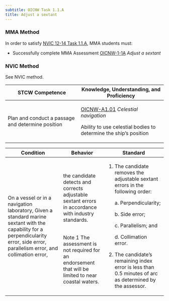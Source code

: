 ```yaml
---
subtitle: OICNW Task 1.1.A 
title: Adjust a sextant
---
```



### MMA Method

In order to satisfy  [NVIC 12-14  Task  1.1.A]({{site.baseurl}}/assets/images/nvic-12-14.pdf), MMA students must:

* Successfully complete MMA Assessment [OICNW-1-1A]({{site.baseurl}}/assessments/Deck/OICNW-1-1A) *Adjust a sextant*


### NVIC Method

<a onclick="togglevisibility('nvic_methods')" >See NVIC method.</a>

<div id='nvic_methods' class='hide'>

<table>
<thead>
<tr>
<th class='forty'> STCW Competence </th>
<th class='sixty'> Knowledge, Understanding, and Proficiency </th>
</tr>
</thead>




<tbody>
<tr><td markdown='1'>

Plan and conduct a passage and determine position

</td><td markdown='1'>

[OICNW-A1.01](../../tables/21.html#OICNW-A1.01) *Celestial navigation*
 
Ability to use celestial bodies to determine the ship’s position

</td></tr>


</tbody>
</table>


<table>
<thead>
<tr><th class='twenty'>  Condition </th><th class='twenty'> Behavior </th><th  class='sixty'>Standard </th></tr>
</thead>
<tbody >



<tr><td markdown='1'>

On a vessel or in a navigation laboratory, Given a standard marine sextant with the capability for a perpendicularity error, side error, parallelism error, and collimation error,

</td><td markdown='1'>

the candidate detects and corrects adjustable sextant errors in accordance with industry standards.

<br>

<div class="tooltip">Note 1
<span class="tooltiptext">
The assessment is not required for an endorsement that will be limited to near coastal waters.
</span>
</div>


</td><td markdown='1'>

1. The candidate removes the adjustable sextant errors in the following order:

     a. Perpendicularity;

     b. Side error;

     c. Parallelism; and

     d. Collimation error.

2. The candidate’s remaining index error is less than 0.5 minutes of arc as determined by the assessor.

</td></tr>
</tbody>
</table>
</div>
